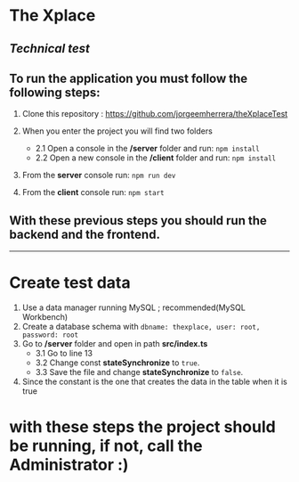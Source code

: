 #  The Xplace
## _Technical test_

## To run the application you must follow the following steps:
1. Clone this repository : https://github.com/jorgeemherrera/theXplaceTest
 
2. When you enter the project you will find two folders
   - 2.1  Open a console in the **/server** folder and run: ```npm install  ```
   - 2.2  Open a new console in the **/client** folder and run:  ``` npm install  ```
3. From the **server** console run: ``` npm run dev  ```
4. From the **client** console run: ``` npm start  ```

## With these previous steps you should run the backend and the frontend.
---
# Create test data
1. Use a data manager running MySQL ; recommended(MySQL Workbench)
2. Create a database schema with ```dbname: thexplace, user: root, password: root ```
3. Go to **/server** folder and open in path **src/index.ts**
   - 3.1 Go to line 13
   - 3.2 Change const **stateSynchronize** to ```true```. 
   - 3.3 Save the file and change **stateSynchronize** to ```false```.
4. Since the constant is the one that creates the data in the table when it is true

# with these steps the project should be running, if not, call the Administrator :)
